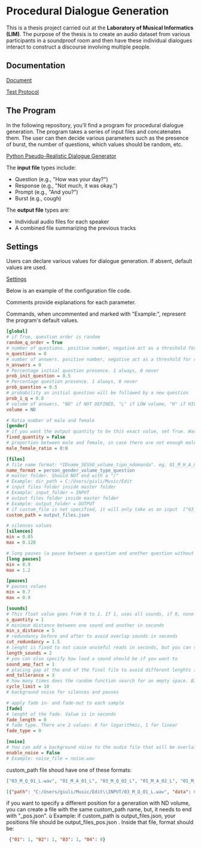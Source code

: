 # Procedural Dialogue Generation

This is a thesis project carried out at the **Laboratory of Musical Informatics (LIM)**. The purpose of the thesis is to create an audio dataset from various participants in a soundproof room and then have these individual dialogues interact to construct a discourse involving multiple people. 

## Documentation
[Document](TESI.MD)

[Test Protocol](PROTOCOLLO.MD)

## The Program

In the following repository, you'll find a program for procedural dialogue generation. The program takes a series of input files and concatenates them. The user can then decide various parameters such as the presence of burst, the number of questions, which values should be random, etc.

[Python Pseudo-Realistic Dialogue Generator](PYGenerator.py)

The **input file** types include:
- Question (e.g., "How was your day?")
- Response (e.g., "Not much, it was okay.")
- Prompt (e.g., "And you?")
- Burst (e.g., cough)

The **output file** types are:
- Individual audio files for each speaker
- A combined file summarizing the previous tracks

## Settings

Users can declare various values for dialogue generation. If absent, default values are used.

[Settings](PYGenerator.cfg)


Below is an example of the configuration file code.

Comments provide explanations for each parameter.

Commands, when uncommented and marked with "Example:", represent the program's default values.

```cfg
[global]
# if True, question order is random
random_q_order = True
# number of questions. positive number, negative act as a threshold for random, 0 is just random QUANTITY
n_questions = 0
# number of answers. positive number, negative act as a threshold for random, 0 is just random
n_answers = 0
# Percentage initial question presence. 1 always, 0 never
prob_init_question = 0.5
# Percentage question presence. 1 always, 0 never
prob_question = 0.5
# probability an initial question will be followed by a new question
prob_i_q = 0.8
# volume of answers. "ND" if NOT DEFINED, "L" if LOW volume, "H" if HIGH volume
volume = ND

# Ratio number of male and female 
[gender]
# if you want the output quantity to be this exact value, set True. Warning: it can cause errors if here are not enough participants in the folder
fixed_quantity = False
# proportion between male and female, in case there are not enough male or female to accomplish this task, the higher number will be reduced
male_female_ratio = 0:0

[files]
# file name format: *IDname_SESSO_volume_tipo_ndomanda". eg. 01_M_H_A_01 The number identifies the position
name_format = person_gender_volume_type_question
# master folder. Should NOT end with a "/"
# Example: dir_path = C:/Users/giuli/Music/Edit
# input files folder inside master folder
# Example: input_folder = INPUT
# output files folder inside master folder
# Example: output_folder = OUTPUT 
# if custom_file is not specified, it will only take as an input  ["03_M_Q_01_L.wav", "01_M_A_01_L", "03_M_Q_02_L", "01_M_A_02_L", "01_M_Q_02_L"]
custom_path = output_files.json

# silences values
[silences]
min = 0.05
max = 0.120

# long pauses (a pause between a question and another question without any initial question) values
[long pauses]
min = 0.9
max = 1.2

[pauses]
# pauses values
min = 0.7
max = 0.9

[sounds]
# This float value goes from 0 to 1. If 1, uses all sounds, if 0, none
s_quantity = 1
# minimum distance between one sound and another in seconds
min_s_distance = 5
# redundancy before and after to avoid overlap sounds in seconds
cut_redundancy = 1.5
# lenght is fixed to not cause unuseful reads in seconds, but you can specify any value if you want to
length_sounds = 2
# you can also specify how loud a sound should be if you want to
sound_amp_fact = 1
# placing gap at the end of the final file to avoid different lenghts in the final audio file in seconds
end_tollerance = 3
# how many times does the random function search for an empty space. Bigger values get better results, but a slower code
cycle_limit = 10
# background noise for silences and pauses

# apply fade in- and fade-out to each sample
[fade]
# lenght of the fade. Value is in seconds
fade_length = 0
# fade type. There are 2 values: 0 for logarithmic, 1 for linear 
fade_type = 0

[noise]
# You can add a background noise to the audio file that will be overlaid
enable_noise = False
# Example: noise_file = noise.wav

```

custom_path file shoud have one of these formats:
```json
["03_M_Q_01_L.wav", "01_M_A_01_L", "03_M_Q_02_L", "01_M_A_02_L", "01_M_Q_02_L"]
```
```json
[{"path": "C:/Users/giuli/Music/Edit\\INPUT/03_M_Q_01_L.wav", "data": 0, "name": "03_M_Q_01_L", "person": "03", "duplicated": false}, {"path": "C:/Users/giuli/Music/Edit\\INPUT/01_M_A_01_L.wav", "data": 0, "name": "01_M_A_01_L", "person": "01", "duplicated": false}, {"path": "C:/Users/giuli/Music/Edit\\INPUT/03_M_Q_02_L.wav", "data": 0, "name": "03_M_Q_02_L", "person": "03", "duplicated": true}, {"path": "C:/Users/giuli/Music/Edit\\INPUT/01_M_A_02_L.wav", "data": 0, "name": "01_M_A_02_L", "person": "01", "duplicated": true}, {"path": "C:/Users/giuli/Music/Edit\\INPUT/01_M_Q_02_L.wav", "data": 0, "name": "01_M_Q_02_L", "person": "01", "duplicated": true}, {"path": "C:/Users/giuli/Music/Edit\\INPUT/07_M_A_02_L.wav", "data": 0, "name": "07_M_A_02_L", "person": "07", "duplicated": false}, {"path": "C:/Users/giuli/Music/Edit\\INPUT/07_M_I_02_L.wav", "data": 0, "name": "07_M_I_02_L", "person": "07", "duplicated": true}, {"path": "C:/Users/giuli/Music/Edit\\INPUT/03_M_A_02_L.wav", "data": 0, "name": "03_M_A_02_L", "person": "03", "duplicated": true}]
```
if you want to specify a different position for a generation with ND volume, you can create a file with the same custom_path name, but, it needs to end with "_pos.json". ù
Example: if custom_path is output_files.json, your positions file should be output_files_pos.json .
Inside that file, format should be:
```json
 {"01": 1, "02": 1, "03": 1, "04": 0}
```